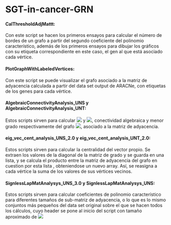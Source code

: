 # SGT-in-cancer-GRN

#### CalThresholdAdjMattt:

Con este script se hacen los primeros ensayos para calcular el número de bordes de un grafo a partir del segundo coeficiente del polinomio característico, además de los primeros ensayos para dibujar los gráficos con su etiqueta correspondiente en este caso, el gen al que está asociado cada vértice.

#### PlotGraphWithLabeledVertices: 
Con este script se puede visualizar el grafo asociado a la matriz de adyacencia calculada a partir del data set output de ARACNe, con etiquetas de los genes para cada vértice.
 
#### AlgebraicConnectivityAnalysis_UNS y AlgebraicConnectivityAnalysis_UNT: 

Estos scripts sirven para calcular  <img src="https://render.githubusercontent.com/render/math?math=a(G)"> y <img src="https://render.githubusercontent.com/render/math?math=\delta(G)">, conectividad algebraica y menor grado respectivamente del grafo <img src="https://render.githubusercontent.com/render/math?math=G">, asociado a la matriz de adyacencia.


#### eig_vec_cent_analysis_UNS_2.0 y eig_vec_cent_analysis_UNT_2.0: 
Estos scripts sirven para calcular la centralidad del vector propio. Se extraen los valores de la diagonal de la matriz
de grado y se guarda en una lista, y se calcula el producto entre la matriz de adyacencia del grafo en cuestion por esta lista , obteniendose un nuevo array. Así, se reasigna a cada vértice la suma de los valores de sus vértices vecinos.


#### SignlessLapMatAnalysys_UNS_3.0 y SignlessLapMatAnalysys_UNS:
Estos scripts sirven para calcular coeficientes de polinomio característico para diferentes tamaños de sub-matriz de adyacencia, o lo que es lo mismo conjuntos más pequeños del data set original sobre el que se hacen todos los cálculos, cuyo header se pone al inicio del script con tamaño aproximado de <img src="https://render.githubusercontent.com/render/math?math=16000\times16000">
